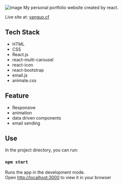 ![image](https://user-images.githubusercontent.com/93497252/207477168-ebd3f04d-d6e2-46d3-98cd-5de272e92dc5.png)
My personal portfolio website created by react.

Live site at: [yanguo.cf](https://yanguo.cf/)

## Tech Stack
- HTML
- CSS
- React.js
- react-multi-carousel
- react-icon
- react-bootstrap
- email.js
- animate.css

## Feature
- Responsive
- animation
- data driven components
- email sending

## Use
In the project directory, you can run:

### `npm start`

Runs the app in the development mode.\
Open [http://localhost:3000](http://localhost:3000) to view it in your browser
